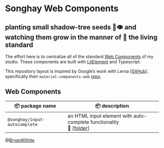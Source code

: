 # Songhay Web Components

## planting small shadow-tree seeds 🌱👁 and watching them grow in the manner of 🦉 the living standard

The effort here is to centralize all of the standard [Web Components](https://developer.mozilla.org/en-US/docs/Web/Web_Components) of my studio. These components are built with [LitElement](https://lit-element.polymer-project.org/) and Typescript.

This repository layout is inspired by Google’s work with Lerna [[GitHub](https://github.com/lerna/lerna#readme)], specifically their `material-components-web` [repo](https://github.com/material-components/material-components-web).

## Web Components

| 📦 package name | 📦 description |
|-|-|
`@songhay/input-autocomplete` | an HTML input element with auto-complete functionality<br /> 📁 [[folder](./packages/input-autocomplete)]

@[BryanWilhite](https://twitter.com/BryanWilhite)